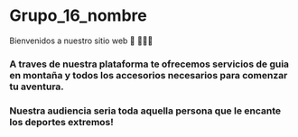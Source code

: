 # Grupo_16_nombre
Bienvenidos a nuestro sitio web 👋 👩🏾‍💻
### A traves de nuestra plataforma te ofrecemos servicios de guia en montaña y todos los accesorios necesarios para comenzar tu aventura. 
### Nuestra audiencia seria toda aquella persona que le encante los deportes extremos!
